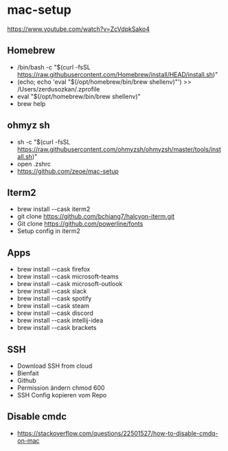 # mac-setup

https://www.youtube.com/watch?v=ZcVdpkSako4

## Homebrew
- /bin/bash -c "$(curl -fsSL https://raw.githubusercontent.com/Homebrew/install/HEAD/install.sh)"
- (echo; echo 'eval "$(/opt/homebrew/bin/brew shellenv)"') >> /Users/zerdusozkan/.zprofile
- eval "$(/opt/homebrew/bin/brew shellenv)"
- brew help

## ohmyz sh
- sh -c "$(curl -fsSL https://raw.githubusercontent.com/ohmyzsh/ohmyzsh/master/tools/install.sh)"
- open .zshrc
- https://github.com/zeoe/mac-setup

## Iterm2
- brew install --cask iterm2
- git clone https://github.com/bchiang7/halcyon-iterm.git
- Git clone https://github.com/powerline/fonts
- Setup config in iterm2

## Apps
- brew install --cask firefox
- brew install --cask microsoft-teams
- brew install --cask microsoft-outlook
- brew install --cask slack
- brew install --cask spotify
- brew install --cask steam
- brew install --cask discord
- brew install --cask intellij-idea
- brew install --cask brackets

## SSH
- Download SSH from cloud
- Bienfait
- Github
- Permission ändern chmod 600 
- SSH Config kopieren vom Repo

## Disable cmdc
- https://stackoverflow.com/questions/22501527/how-to-disable-cmdq-on-mac

